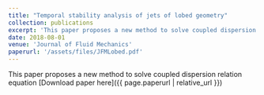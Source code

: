 ```yaml
---
title: "Temporal stability analysis of jets of lobed geometry"
collection: publications
excerpt: 'This paper proposes a new method to solve coupled dispersion relation equation'
date: 2018-08-01
venue: 'Journal of Fluid Mechanics'
paperurl: '/assets/files/JFMLobed.pdf'
---
```

This paper proposes a new method to solve coupled dispersion relation equation
[Download paper here]({{ page.paperurl | relative_url }})

